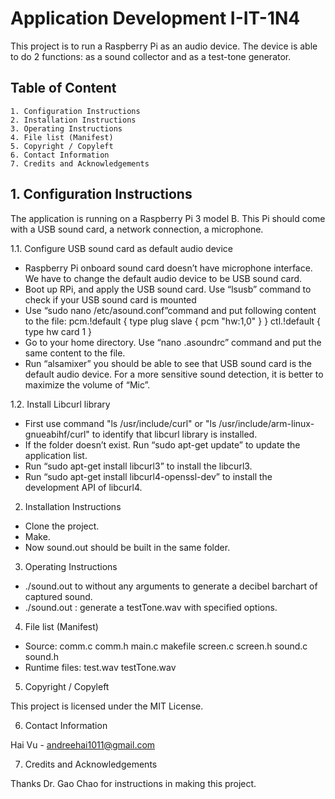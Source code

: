 Application Development I-IT-1N4
================================
This project is to run a Raspberry Pi as an audio device. The device is able to do 2 functions: as a sound collector and as a test-tone generator.

## Table of Content
    1. Configuration Instructions
    2. Installation Instructions
    3. Operating Instructions
    4. File list (Manifest)
    5. Copyright / Copyleft
    6. Contact Information
    7. Credits and Acknowledgements

## 1. Configuration Instructions

The application is running on a Raspberry Pi 3 model B. This Pi should come with a USB sound card, a network connection, a microphone.

1.1. Configure USB sound card as default audio device

- Raspberry Pi onboard sound card doesn’t have microphone interface. We have to change the default audio device to be USB sound card.
- Boot up RPi, and apply the USB sound card. Use “lsusb” command to check if your USB sound card is mounted
- Use “sudo nano /etc/asound.conf”command and put following content to the file:
pcm.!default {
  type plug
  slave {
    pcm "hw:1,0"
  }
}
ctl.!default {
    type hw
    card 1
}
- Go to your home directory. Use “nano .asoundrc” command and put the same content to the file.
- Run “alsamixer” you should be able to see that USB sound card is the default audio device. For a more sensitive sound detection, it is better to maximize the volume of “Mic”.

1.2. Install Libcurl library

- First use command "ls /usr/include/curl" or "ls /usr/include/arm-linux-gnueabihf/curl" to identify that libcurl library is installed.
- If the folder doesn’t exist. Run “sudo apt-get update” to update the application list.
- Run “sudo apt-get install libcurl3” to install the libcurl3.
- Run “sudo apt-get install libcurl4-openssl-dev” to install the development API of libcurl4.

2. Installation Instructions

- Clone the project.
- Make.
- Now sound.out should be built in the same folder.

3. Operating Instructions

- ./sound.out to without any arguments to generate a decibel barchart of captured sound.
- ./sound.out <sound frequecy>: generate a testTone.wav with specified options.

4. File list (Manifest)

- Source: comm.c comm.h main.c makefile screen.c screen.h sound.c sound.h
- Runtime files: test.wav testTone.wav

5. Copyright / Copyleft

This project is licensed under the MIT License.

6. Contact Information

Hai Vu - andreehai1011@gmail.com

7. Credits and Acknowledgements

Thanks Dr. Gao Chao for instructions in making this project.
